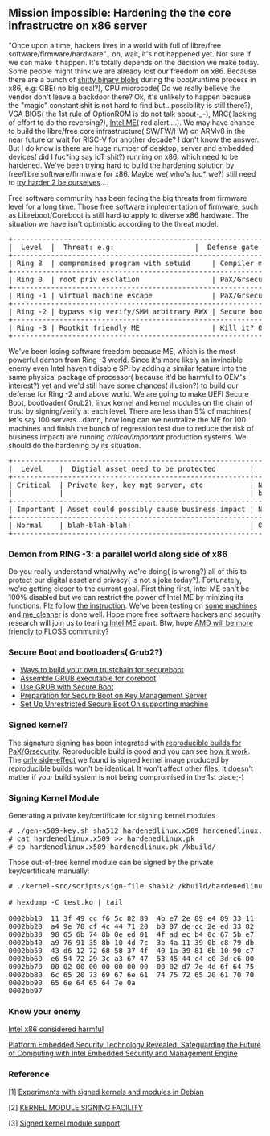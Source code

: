 ## Mission impossible: Hardening the the core infrastructre on x86 server

"Once upon a time, hackers lives in a world with full of libre/free software/firmware/hardware"...oh, wait, it's not happened yet. Not sure if we can make it happen. It's totally depends on the decision we make today. Some people might think we are already lost our freedom on x86. Because there are a bunch of [shitty binary blobs](https://www.coreboot.org/Binary_situation) during the boot/runtime process in x86, e.g: GBE( no big deal?), CPU microcode( Do we really believe the vendor don't leave a backdoor there? Ok, it's unlikely to happen because the "magic" constant shit is not hard to find but...possibility is still there?), VGA	BIOS( the 1st rule of OptionROM is do not talk about-_-), MRC( lacking of effort to do the reversing?), [Intel ME](https://github.com/hardenedlinux/firmware-anatomy/blob/master/hack_ME/me_info.md)( red alert....). We may have chance to build the libre/free core infrastructure( SW/FW/HW) on ARMv8 in the near future or wait for RISC-V for another decade? I don't know the answer. But I do know is there are huge number of desktop, server and embedded devices( did I fuc\*ing say IoT shit?) running on x86, which need to be hardened. We've been trying hard to build the hardening solution by free/libre software/firmware for x86. Maybe we( who's fuc\* we?) still need to [try harder 2 be ourselves](http://phenoelit.org/stuff/Zeronights_Keynote.pdf)....

Free software community has been facing the big threats from firmware level for a long time. Those free software implementation of firmware, such as Libreboot/Coreboot is still hard to apply to diverse x86 hardware. The situation we have isn't optimistic according to the threat model.


<pre>
+--------------------------------------------------------------------------------------+
|  Level  |  Threat: e.g:                   |  Defense gate                            |
+----------------------------------------------------------------------------------------+
| Ring 3  | compromised program with setuid     | Compiler mitigation                    |
+----------------------------------------------------------------------------------------+
| Ring 0  | root priv esclation                 | PaX/Grsecurity                         |
+----------------------------------------------------------------------------------------+
| Ring -1 | virtual machine escape              | PaX/Grsecurity + Situational hardening |
+----------------------------------------------------------------------------------------+
| Ring -2 | bypass sig verify/SMM arbitrary RWX | Secure boot + Situational hardening    |
+----------------------------------------------------------------------------------------+
| Ring -3 | Rootkit friendly ME                 | Kill it? Or you better run /(-)\       |
+----------------------------------------------------------------------------------------+
</pre>


We've been losing software freedom because ME, which is the most powerful demon from Ring -3 world. Since it's more likely an invincible enemy even Intel haven't disable SPI by adding a similar feature into the same physical package of processor( because it'd be harmful to OEM's interest?) yet and we'd still have some chances( illusion?) to build our defense for Ring -2 and above world. We are going to make UEFI Secure Boot, bootloader( Grub2), linux kernel and kernel modules on the chain of trust by signing/verify at each level. There are less than 5% of machines( let's say 100 servers...damn, how long can we neutralize the ME for 100 machines and finish the bunch of regression test due to reduce the risk of business impact) are running *critical/important* production systems. We should do the hardening by its situation.

<pre>
+--------------------------------------------------------------------------------------------------------------------------------------------+
|  Level    |  Digtial asset need to be protected        |  Solution                                                                         |
+--------------------------------------------------------------------------------------------------------------------------------------------+
| Critical  | Private key, key mgt server, etc           | Neutralized ME + free/libre firmware + Secure/verified                            | 
|           |                                            | boot + reproducible builds for PaX/Grsecurity                                     |
+--------------------------------------------------------------------------------------------------------------------------------------------+
| Important | Asset could possibly cause business impact | Neutralized ME + Secure/verified + boot + reproducible builds for PaX/Grsecurity  |
+--------------------------------------------------------------------------------------------------------------------------------------------+
| Normal    | blah-blah-blah!                            | Original ME + Secure/verified + boot + reproducible builds for PaX/Grsecurity     |
+--------------------------------------------------------------------------------------------------------------------------------------------+
</pre>

### Demon from RING -3: a parallel world along side of x86
Do you really understand what/why we're doing( is wrong?) all of this to protect our digital asset and privacy( is not a joke today?). Fortunately, we're getting closer to the current goal. First thing first, Intel ME can't be 100% disabled but we can restrict the power of Intel ME by minizing its functions. Plz follow [the instruction](https://hardenedlinux.github.io/firmware/2016/11/17/neutralize_ME_firmware_on_sandybridge_and_ivybridge.html). We've been testing on [some machines](https://github.com/hardenedlinux/hardenedlinux_profiles/tree/master/coreboot) and[ me_cleaner](https://github.com/corna/me_cleaner/) is done well. Hope more free software hackers and security research will join us to tearing [Intel ME](https://github.com/hardenedlinux/firmware-anatomy/blob/master/hack_ME/me_info.md) apart. Btw, hope [AMD will be more friendly](https://www.reddit.com/r/Amd/comments/5x4hxu/we_are_amd_creators_of_athlon_radeon_and_other/dekwva9/) to FLOSS community?


### Secure Boot and bootloaders( Grub2?)
* [Ways to build your own trustchain for secureboot](https://github.com/hardenedlinux/Debian-GNU-Linux-Profiles/blob/master/docs/hardened_boot/build-secureboot-trustchain.md)
* [Assemble GRUB executable for coreboot](https://github.com/hardenedlinux/Debian-GNU-Linux-Profiles/blob/master/docs/hardened_boot/grub-for-coreboot.md)
* [Use GRUB with Secure Boot](https://github.com/hardenedlinux/Debian-GNU-Linux-Profiles/blob/master/docs/hardened_boot/grub-with-secure-boot.md)
* [Preparation for Secure Boot on Key Management Server](https://github.com/hardenedlinux/Debian-GNU-Linux-Profiles/blob/master/docs/hardened_boot/preparation-for-secureboot-on-km-server.md)
* [Set Up Unrestricted Secure Boot On supporting machine](https://github.com/hardenedlinux/Debian-GNU-Linux-Profiles/blob/master/docs/hardened_boot/setup-unrestricted-secureboot-on-supporting-machine.md)


### Signed kernel?

The signature signing has been integrated with [reproducible builds for PaX/Grsecurity](https://github.com/hardenedlinux/grsecurity-reproducible-build). Reproducible build is good and you can see [how it work](https://github.com/hardenedlinux/grsecurity-reproducible-build/blob/master/THEORY.md). The [only side-effect](https://github.com/hardenedlinux/grsecurity-reproducible-build#signature-siging-for-secure-boot) we found is signed kernel image produced by reproducible builds won't be identical. It won't affect other files. It doesn't matter if your build system is not being compromised in the 1st place;-)


### Signing Kernel Module

Generating a private key/certificate for signing kernel modules

<pre>
# ./gen-x509-key.sh sha512 hardenedlinux.x509 hardenedlinux.pk
# cat hardenedlinux.x509 >> hardenedlinux.pk
# cp hardenedlinux.x509 hardenedlinux.pk /kbuild/
</pre>


Those out-of-tree kernel module can be signed by the private key/certificate manually:

<pre>
# ./kernel-src/scripts/sign-file sha512 /kbuild/hardenedlinux.pk /kbuild/hardenedlinux.x509 test.ko

# hexdump -C test.ko | tail

0002bb10  11 3f 49 cc f6 5c 82 89  4b e7 2e 89 e4 89 33 11  |.?I..\..K.....3.|
0002bb20  a4 9e 78 cf 4c 44 71 20  b8 07 de cc 2e ed 33 82  |..x.LDq ......3.|
0002bb30  98 65 6b 74 8b 0e ed 01  4f ad ec b4 0c 67 5b e7  |.ekt....O....g[.|
0002bb40  a9 76 91 35 8b 10 4d 7c  3b 4a 11 39 0b c8 79 db  |.v.5..M|;J.9..y.|
0002bb50  43 d6 12 72 68 58 37 4f  40 1a 39 81 6b 10 90 c7  |C..rhX7O@.9.k...|
0002bb60  e6 54 72 29 3c a3 67 47  53 45 44 c4 c0 3d c6 00  |.Tr)<.gGSED..=..|
0002bb70  00 02 00 00 00 00 00 00  00 02 d7 7e 4d 6f 64 75  |...........~Modu|
0002bb80  6c 65 20 73 69 67 6e 61  74 75 72 65 20 61 70 70  |le signature app|
0002bb90  65 6e 64 65 64 7e 0a                              |ended~.|
0002bb97
</pre>


### Know your enemy
[Intel x86 considered harmful](https://blog.invisiblethings.org/papers/2015/x86_harmful.pdf)

[Platform Embedded Security Technology Revealed: Safeguarding the Future of Computing with Intel Embedded Security and Management Engine](http://download.springer.com/static/pdf/940/bok%253A978-1-4302-6572-6.pdf?originUrl=http%3A%2F%2Flink.springer.com%2Fbook%2F10.1007%2F978-1-4302-6572-6&token2=exp=1482307879~acl=%2Fstatic%2Fpdf%2F940%2Fbok%25253A978-1-4302-6572-6.pdf%3ForiginUrl%3Dhttp%253A%252F%252Flink.springer.com%252Fbook%252F10.1007%252F978-1-4302-6572-6*~hmac=8dfe35980dc1ce90babcfe71699db6c5e9a745710f50ee2d3be6d58d053fee5b)


### Reference

[1] [Experiments with signed kernels and modules in Debian](https://womble.decadent.org.uk/blog/experiments-with-signed-kernels-and-modules-in-debian.html)

[2] [KERNEL MODULE SIGNING FACILITY](https://www.kernel.org/doc/Documentation/module-signing.txt)

[3] [Signed kernel module support](https://wiki.gentoo.org/wiki/Signed_kernel_module_support)
